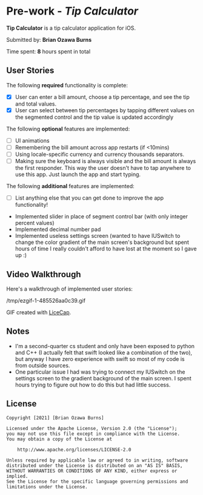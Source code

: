 # Pre-work - *Tip Calculator*

**Tip Calculator** is a tip calculator application for iOS.

Submitted by: **Brian Ozawa Burns**

Time spent: **8** hours spent in total

## User Stories

The following **required** functionality is complete:

* [X] User can enter a bill amount, choose a tip percentage, and see the tip and total values.
* [X] User can select between tip percentages by tapping different values on the segmented control and the tip value is updated accordingly

The following **optional** features are implemented:

* [ ] UI animations
* [ ] Remembering the bill amount across app restarts (if <10mins)
* [ ] Using locale-specific currency and currency thousands separators.
* [ ] Making sure the keyboard is always visible and the bill amount is always the first responder. This way the user doesn't have to tap anywhere to use this app. Just launch the app and start typing.

The following **additional** features are implemented:

- [ ] List anything else that you can get done to improve the app functionality!
- Implemented slider in place of segment control bar (with only integer percent values)
- Implemented decimal number pad
- Implemented useless settings screen (wanted to have IUSwitch to change the color gradient of the main screen's background but spent hours of time I really couldn't afford to have lost at the moment so I gave up :)

## Video Walkthrough

Here's a walkthrough of implemented user stories:

/tmp/ezgif-1-485526aa0c39.gif

GIF created with [LiceCap](http://www.cockos.com/licecap/).

## Notes

- I'm a second-quarter cs student and only have been exposed to python and C++ (I actually felt that swift looked like a combination of the two), but anyway I have zero experience with swift so most of my code is from outside sources.
- One particular issue I had was trying to connect my IUSwitch on the settings screen to the gradient background of the main screen. I spent hours trying to figure out how to do this but had little success.

## License

    Copyright [2021] [Brian Ozawa Burns]

    Licensed under the Apache License, Version 2.0 (the "License");
    you may not use this file except in compliance with the License.
    You may obtain a copy of the License at

        http://www.apache.org/licenses/LICENSE-2.0

    Unless required by applicable law or agreed to in writing, software
    distributed under the License is distributed on an "AS IS" BASIS,
    WITHOUT WARRANTIES OR CONDITIONS OF ANY KIND, either express or implied.
    See the License for the specific language governing permissions and
    limitations under the License.
